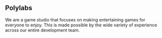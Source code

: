 ## Polylabs

We are a game studio that focuses on making entertaining games for everyone to enjoy.
This is made possible by the wide variety of experience across our entire development team.
